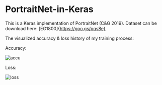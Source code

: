 # PortraitNet-in-Keras
This is a Keras implementation of PortraitNet (C&amp;G 2019). Dataset can be download here: [EG1800]{https://goo.gs/pqs8e}

The visualized accuracy & loss history of my training process:

Accuracy:

![accu](https://user-images.githubusercontent.com/20149275/204752651-a241d480-71f5-467c-8fb8-2c171158b844.png)

Loss:

![loss](https://user-images.githubusercontent.com/20149275/204752676-0121c760-c2af-4773-b9e3-7d5360139dd5.png)
